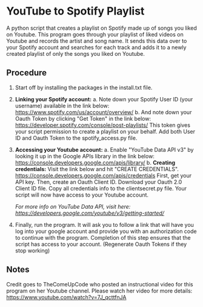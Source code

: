 # YouTube to Spotify Playlist
A python script that creates a playlist on Spotify made up of songs you liked on Youtube. 
This program goes through your playlist of liked videos on Youtube and records the artist and song name. It sends this data over to your Spotify account and searches for each track and adds it to a newly created playlist of only the songs you liked on Youtube. 

## Procedure
1. Start off by installing the packages in the install.txt file.
2. **Linking your Spotify account:**
 a. Note down your Spotify User ID (your username) available in the link below:
    https://www.spotify.com/us/account/overview/
 b. And note down your Oauth Token by clicking "Get Token" in the link below:
    https://developer.spotify.com/console/post-playlists/
    This token gives your script permission to create a playlist on your behalf. Add both User ID and       Oauth Token to the spotify_access.py file.
3. **Accessing your Youtube account:**
 a. Enable "YouTube Data API v3" by looking it up in the Google APIs library in the link below:
    https://console.developers.google.com/apis/library/
 b. **Creating credentials:** Visit the link below and hit "CREATE CREDENTIALS". 
    https://console.developers.google.com/apis/credentials
   First, get your API key. Then, create an Oauth Client ID. Download your Oauth 2.0 Client ID file.    Copy all credentials info to the clientsecret.py file. Your script will now have access to your      Youtube account.
   
   *For more info on YouTube Data API, visit here: https://developers.google.com/youtube/v3/getting-started/*
4. Finally, run the program. It will ask you to follow a link that will have you log into your google account and provide you with an authorization code to continue with the program. Completion of this step ensures that the script has access to your account. (Regenerate Oauth Tokens if they stop working)

## Notes
Credit goes to TheComeUpCode who posted an instructional video for this program on her Youtube channel. Please watch her video for more details:
https://www.youtube.com/watch?v=7J_qcttfnJA



 

    

